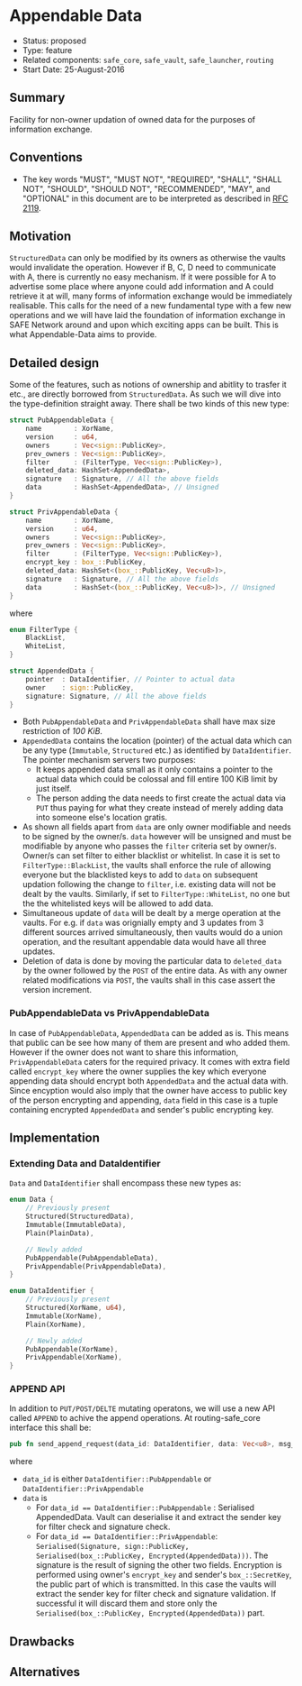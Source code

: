 # Appendable Data
- Status: proposed
- Type: feature
- Related components: `safe_core`, `safe_vault`, `safe_launcher`, `routing`
- Start Date: 25-August-2016

## Summary
Facility for non-owner updation of owned data for the purposes of information exchange.

## Conventions
- The key words "MUST", "MUST NOT", "REQUIRED", "SHALL", "SHALL NOT", "SHOULD", "SHOULD NOT", "RECOMMENDED", "MAY", and "OPTIONAL" in this document are to be interpreted as described in [RFC 2119](http://tools.ietf.org/html/rfc2119).

## Motivation
`StructuredData` can only be modified by its owners as otherwise the vaults would invalidate the operation. However if B, C, D need to communicate with A, there is currently no easy mechanism. If it were possible for A to advertise some place where anyone could add information and A could retrieve it at will, many forms of information exchange would be immediately realisable. This calls for the need of a new fundamental type with a few new operations and we will have laid the foundation of information exchange in SAFE Network around and upon which exciting apps can be built. This is what Appendable-Data aims to provide.

## Detailed design
Some of the features, such as notions of ownership and abitlity to trasfer it etc., are directly borrowed from `StructuredData`. As such we will dive into the type-definition straight away. There shall be two kinds of this new type:
```rust
struct PubAppendableData {
    name        : XorName,
    version     : u64,
    owners      : Vec<sign::PublicKey>,
    prev_owners : Vec<sign::PublicKey>,
    filter      : (FilterType, Vec<sign::PublicKey>),
    deleted_data: HashSet<AppendedData>,
    signature   : Signature, // All the above fields
    data        : HashSet<AppendedData>, // Unsigned
}

struct PrivAppendableData {
    name        : XorName,
    version     : u64,
    owners      : Vec<sign::PublicKey>,
    prev_owners : Vec<sign::PublicKey>,
    filter      : (FilterType, Vec<sign::PublicKey>),
    encrypt_key : box_::PublicKey,
    deleted_data: HashSet<(box_::PublicKey, Vec<u8>)>,
    signature   : Signature, // All the above fields
    data        : HashSet<(box_::PublicKey, Vec<u8>)>, // Unsigned
}
```
where
```rust
enum FilterType {
    BlackList,
    WhiteList,
}

struct AppendedData {
    pointer  : DataIdentifier, // Pointer to actual data
    owner    : sign::PublicKey,
    signature: Signature, // All the above fields
}
```

- Both `PubAppendableData` and `PrivAppendableData` shall have max size restriction of *100 KiB*.
- `AppendedData` contains the location (pointer) of the actual data which can be any type (`Immutable`, `Structured` etc.) as identified by `DataIdentifier`. The pointer mechanism servers two purposes:
  - It keeps appended data small as it only contains a pointer to the actual data which could be colossal and fill entire 100 KiB limit by just itself.
  - The person adding the data needs to first create the actual data via `PUT` thus paying for what they create instead of merely adding data into someone else's location gratis.
- As shown all fields apart from `data` are only owner modifiable and needs to be signed by the owner/s. `data` however will be unsigned and must be modifiable by anyone who passes the `filter` criteria set by owner/s. Owner/s can set filter to either blacklist or whitelist. In case it is set to `FilterType::BlackList`, the vaults shall enforce the rule of allowing everyone but the blacklisted keys to add to `data` on subsequent updation following the change to `filter`, i.e. existing data will not be dealt by the vaults. Similarly, if set to `FilterType::WhiteList`, no one but the the whitelisted keys will be allowed to add data.
- Simultaneous update of `data` will be dealt by a merge operation at the vaults. For e.g. if `data` was orignially empty and 3 updates from 3 different sources arrived simultaneously, then vaults would do a union operation, and the resultant appendable data would have all three updates.
- Deletion of data is done by moving the particular data to `deleted_data` by the owner followed by the `POST` of the entire data. As with any owner related modifications via `POST`, the vaults shall in this case assert the version increment.

### PubAppendableData vs PrivAppendableData
In case of `PubAppendableData`, `AppendedData` can be added as is. This means that public can be see how many of them are present and who added them. However if the owner does not want to share this information, `PrivAppendableData` caters for the required privacy. It comes with extra field called `encrypt_key` where the owner supplies the key which everyone appending data should encrypt both `AppendedData` and the actual data with. Since encyption would also imply that the owner have access to public key of the person encrypting and appending, `data` field in this case is a tuple containing encrypted `AppendedData` and sender's public encrypting key.

## Implementation
### Extending Data and DataIdentifier
`Data` and `DataIdentifier` shall encompass these new types as:
```rust
enum Data {
    // Previously present
    Structured(StructuredData),
    Immutable(ImmutableData),
    Plain(PlainData),

    // Newly added
    PubAppendable(PubAppendableData),
    PrivAppendable(PrivAppendableData),
}

enum DataIdentifier {
    // Previously present
    Structured(XorName, u64),
    Immutable(XorName),
    Plain(XorName),

    // Newly added
    PubAppendable(XorName),
    PrivAppendable(XorName),
}
```

### APPEND API
In addition to `PUT/POST/DELTE` mutating operatons, we will use a new API called `APPEND` to achive the append operations. At routing-safe_core interface this shall be:
```rust
pub fn send_append_request(data_id: DataIdentifier, data: Vec<u8>, msg_id: MessageId) -> Result<(), InterfaceError>;
```
where
- `data_id` is either `DataIdentifier::PubAppendable` or `DataIdentifier::PrivAppendable`
- `data` is
  - For `data_id == DataIdentifier::PubAppendable` : Serialised AppendedData. Vault can deserialise it and extract the sender key for filter check and signature check.
  - For `data_id == DataIdentifier::PrivAppendable`: `Serialised(Signature, sign::PublicKey, Serialised(box_::PublicKey, Encrypted(AppendedData)))`. The signature is the result of signing the other two fields. Encryption is performed using owner's `encrypt_key` and sender's `box_::SecretKey`, the public part of which is transmitted. In this case the vaults will extract the sender key for filter check and signature validation. If successful it will discard them and store only the `Serialised(box_::PublicKey, Encrypted(AppendedData))` part.

## Drawbacks

## Alternatives
